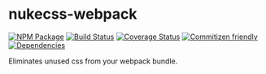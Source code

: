 # nukecss-webpack
[![NPM Package](https://badge.fury.io/js/nukecss-webpack.svg)](https://www.npmjs.com/package/nukecss-webpack)
[![Build Status](https://travis-ci.org/patrickhulce/nukecss-webpack.svg?branch=master)](https://travis-ci.org/patrickhulce/nukecss-webpack)
[![Coverage Status](https://coveralls.io/repos/github/patrickhulce/nukecss-webpack/badge.svg?branch=master)](https://coveralls.io/github/patrickhulce/nukecss-webpack?branch=master)
[![Commitizen friendly](https://img.shields.io/badge/commitizen-friendly-brightgreen.svg)](http://commitizen.github.io/cz-cli/)
[![Dependencies](https://david-dm.org/patrickhulce/nukecss-webpack.svg)](https://david-dm.org/patrickhulce/nukecss-webpack)

Eliminates unused css from your webpack bundle.

